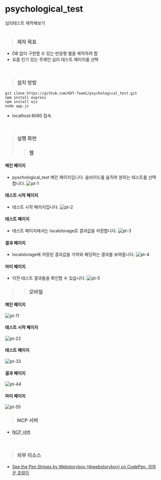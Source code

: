 # psychological_test
심리테스트 제작해보기
<br><br>

> ### 제작 목표
- DB 없이 구현할 수 있는 반응형 웹을 제작하려 함
- 요즘 인기 있는 주제인 심리 테스트 페이지를 선택
<br>

> ### 설치 방법
```
git clone https://github.com/KDT-Team1/psychological_test.git
npm install express
npm install ejs
node app.js
```
- localhost:8080 접속
<br>

> ### 실행 화면
>> ### 웹
#### 메인 페이지
- pyschological_test 메인 페이지입니다. 슬라이드를 움직여 원하는 테스트를 선택합니다.
![pt-1](https://user-images.githubusercontent.com/56117742/198188530-ed6ef449-3ea3-462f-a4a2-7631f679cbfe.PNG)
#### 테스트 시작 페이지
- 테스트 시작 페이지입니다.
![pt-2](https://user-images.githubusercontent.com/56117742/198188613-cad20196-b42f-4d65-b8ff-6ecdade1a6de.PNG)
#### 테스트 페이지
- 테스트 페이지에서는 localstorage로 결과값을 저장합니다.
![pt-3](https://user-images.githubusercontent.com/56117742/198188617-936db70d-76ad-4254-9bbf-6794918aca49.PNG)
#### 결과 페이지
- localstorage에 저장된 결과값을 가져와 해당하는 결과를 보여줍니다.
![pt-4](https://user-images.githubusercontent.com/56117742/198188633-66ce7743-ecc8-454c-b211-251e6b530ca8.PNG)
#### 마이 페이지
- 이전 테스트 결과들을 확인할 수 있습니다.
![pt-5](https://user-images.githubusercontent.com/56117742/198188565-e5b56b2f-4574-4320-aa21-6d117e35a006.PNG)
>> ### 모바일
#### 메인 페이지
![pt-11](https://user-images.githubusercontent.com/56117742/198188571-ba3a6891-282c-4e6e-911f-2d7414d93ca8.PNG)
#### 테스트 시작 페이지
![pt-22](https://user-images.githubusercontent.com/56117742/198188576-223d529b-394b-422b-96a2-9bef98e937b6.PNG)
#### 테스트 페이지
![pt-33](https://user-images.githubusercontent.com/56117742/198188579-91923597-3dbd-4252-a81e-93b989e647c2.PNG)
#### 결과 페이지
![pt-44](https://user-images.githubusercontent.com/56117742/198188582-169c54a7-034a-4043-a136-fe459a64692f.PNG)
#### 마이 페이지
![pt-55](https://user-images.githubusercontent.com/56117742/198188606-5bd36f3c-ba1e-404b-a5a6-edd0253d6337.PNG)
<br>

> ### NCP 서버
* [NCP 서버](http://115.85.180.118:8080/)
<br>

> ### 외부 리소스
* [See the Pen Stripes by Webstoryboy (@webstoryboy) on CodePen. 귀여운 호랑이](https://wsss.tistory.com/1825?category=728399)
